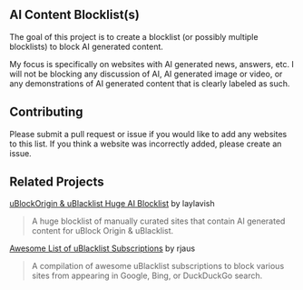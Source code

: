## AI Content Blocklist(s)
The goal of this project is to create a blocklist (or possibly multiple blocklists) to block AI generated content.

My focus is specifically on websites with AI generated news, answers, etc. I will not be blocking any discussion of AI, AI generated image or video, or any demonstrations of AI generated content that is clearly labeled as such.

## Contributing
Please submit a pull request or issue if you would like to add any websites to this list. If you think a website was incorrectly added, please create an issue.

## Related Projects
[uBlockOrigin & uBlacklist Huge AI Blocklist](https://github.com/laylavish/uBlockOrigin-HUGE-AI-Blocklist) by laylavish
> A huge blocklist of manually curated sites that contain AI generated content for uBlock Origin & uBlacklist.

[Awesome List of uBlacklist Subscriptions](https://github.com/rjaus/awesome-ublacklist) by rjaus
> A compilation of awesome uBlacklist subscriptions to block various sites from appearing in Google, Bing, or DuckDuckGo search.
